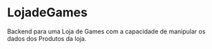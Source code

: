 # LojadeGames
Backend para uma Loja de Games com a capacidade de manipular os dados dos Produtos da loja.

